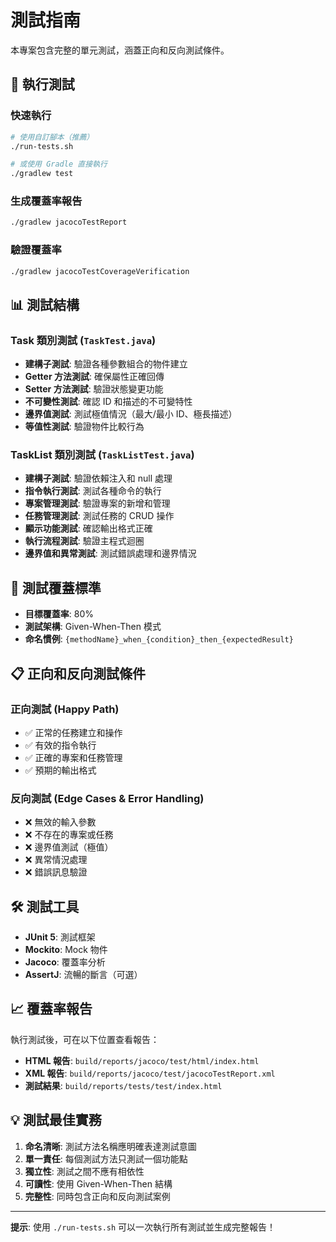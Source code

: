 # 測試指南

本專案包含完整的單元測試，涵蓋正向和反向測試條件。

## 🧪 執行測試

### 快速執行
```bash
# 使用自訂腳本（推薦）
./run-tests.sh

# 或使用 Gradle 直接執行
./gradlew test
```

### 生成覆蓋率報告
```bash
./gradlew jacocoTestReport
```

### 驗證覆蓋率
```bash
./gradlew jacocoTestCoverageVerification
```

## 📊 測試結構

### Task 類別測試 (`TaskTest.java`)
- **建構子測試**: 驗證各種參數組合的物件建立
- **Getter 方法測試**: 確保屬性正確回傳
- **Setter 方法測試**: 驗證狀態變更功能
- **不可變性測試**: 確認 ID 和描述的不可變特性
- **邊界值測試**: 測試極值情況（最大/最小 ID、極長描述）
- **等值性測試**: 驗證物件比較行為

### TaskList 類別測試 (`TaskListTest.java`)
- **建構子測試**: 驗證依賴注入和 null 處理
- **指令執行測試**: 測試各種命令的執行
- **專案管理測試**: 驗證專案的新增和管理
- **任務管理測試**: 測試任務的 CRUD 操作
- **顯示功能測試**: 確認輸出格式正確
- **執行流程測試**: 驗證主程式迴圈
- **邊界值和異常測試**: 測試錯誤處理和邊界情況

## 🎯 測試覆蓋標準

- **目標覆蓋率**: 80%
- **測試架構**: Given-When-Then 模式
- **命名慣例**: `{methodName}_when_{condition}_then_{expectedResult}`

## 📋 正向和反向測試條件

### 正向測試 (Happy Path)
- ✅ 正常的任務建立和操作
- ✅ 有效的指令執行
- ✅ 正確的專案和任務管理
- ✅ 預期的輸出格式

### 反向測試 (Edge Cases & Error Handling)
- ❌ 無效的輸入參數
- ❌ 不存在的專案或任務
- ❌ 邊界值測試（極值）
- ❌ 異常情況處理
- ❌ 錯誤訊息驗證

## 🛠️ 測試工具

- **JUnit 5**: 測試框架
- **Mockito**: Mock 物件
- **Jacoco**: 覆蓋率分析
- **AssertJ**: 流暢的斷言（可選）

## 📈 覆蓋率報告

執行測試後，可在以下位置查看報告：
- **HTML 報告**: `build/reports/jacoco/test/html/index.html`
- **XML 報告**: `build/reports/jacoco/test/jacocoTestReport.xml`
- **測試結果**: `build/reports/tests/test/index.html`

## 💡 測試最佳實務

1. **命名清晰**: 測試方法名稱應明確表達測試意圖
2. **單一責任**: 每個測試方法只測試一個功能點
3. **獨立性**: 測試之間不應有相依性
4. **可讀性**: 使用 Given-When-Then 結構
5. **完整性**: 同時包含正向和反向測試案例

---

**提示**: 使用 `./run-tests.sh` 可以一次執行所有測試並生成完整報告！